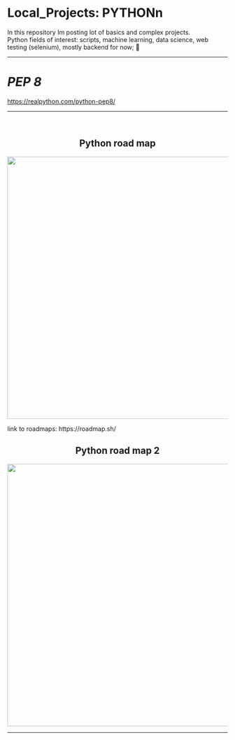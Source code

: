 # Local_Projects: PYTHONn
  In this repository Im posting lot of basics and complex projects. <br>
  Python fields of interest: scripts, machine learning, data science, web testing (selenium), mostly backend for now;   🐍  
<hr>

# *PEP 8*
https://realpython.com/python-pep8/

<hr>
<br>
<h2 align="center">Python road map</h2>
<p align="center">
  <img width="600" height="auto" src="https://user-images.githubusercontent.com/93386476/192369098-5608d2e9-f57d-47a5-928d-b38d21a972e5.png">
</p>
link to roadmaps: https://roadmap.sh/
<br>
<h2 align="center">Python road map 2</h2>
<p align="center">
  <img width="600" height="auto" src="https://user-images.githubusercontent.com/93386476/195340866-befc5974-eaa9-4684-8896-a7274aab1605.jpg">
</p>
<hr>
